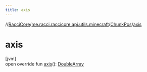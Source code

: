 ```yaml
---
title: axis
---
```

//[RacciCore](../../../index.html)/[me.racci.raccicore.api.utils.minecraft](../index.html)/[ChunkPos](index.html)/[axis](axis.html)



# axis



[jvm]\
open override fun [axis](axis.html)(): [DoubleArray](https://kotlinlang.org/api/latest/jvm/stdlib/kotlin/-double-array/index.html)




